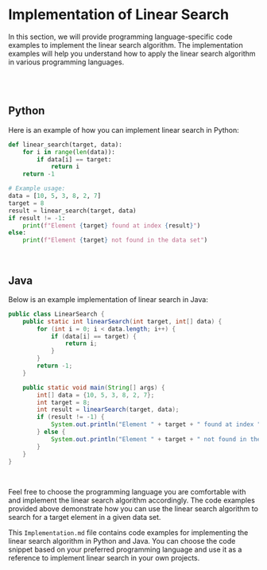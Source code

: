 # Implementation of Linear Search

In this section, we will provide programming language-specific code examples to implement the linear search algorithm. The implementation examples will help you understand how to apply the linear search algorithm in various programming languages.




<br>
<br>

## Python

Here is an example of how you can implement linear search in Python:

```python
def linear_search(target, data):
    for i in range(len(data)):
        if data[i] == target:
            return i
    return -1

# Example usage:
data = [10, 5, 3, 8, 2, 7]
target = 8
result = linear_search(target, data)
if result != -1:
    print(f"Element {target} found at index {result}")
else:
    print(f"Element {target} not found in the data set")
```

<br>

## Java

Below is an example implementation of linear search in Java:

```java
public class LinearSearch {
    public static int linearSearch(int target, int[] data) {
        for (int i = 0; i < data.length; i++) {
            if (data[i] == target) {
                return i;
            }
        }
        return -1;
    }

    public static void main(String[] args) {
        int[] data = {10, 5, 3, 8, 2, 7};
        int target = 8;
        int result = linearSearch(target, data);
        if (result != -1) {
            System.out.println("Element " + target + " found at index " + result);
        } else {
            System.out.println("Element " + target + " not found in the data set");
        }
    }
}
```

<br>

Feel free to choose the programming language you are comfortable with and implement the linear search algorithm accordingly. The code examples provided above demonstrate how you can use the linear search algorithm to search for a target element in a given data set.


This `Implementation.md` file contains code examples for implementing the linear search algorithm in Python and Java. You can choose the code snippet based on your preferred programming language and use it as a reference to implement linear search in your own projects.
